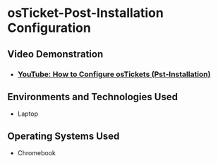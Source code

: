 <h1>osTicket-Post-Installation Configuration</h1>

<h2>Video Demonstration</h2>

- ### [YouTube: How to Configure osTickets (Pst-Installation)](https://www.youtube.com/watch?v=HGywPhfKt4E)

<h2>Environments and Technologies Used</h2>

- Laptop

<h2>Operating Systems Used</h2>

- Chromebook</b>
